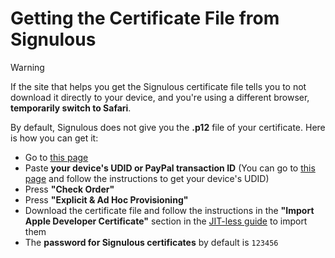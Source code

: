 # Getting the Certificate File from Signulous

> [!WARNING]
> If the site that helps you get the Signulous certificate file tells you to not download it directly to your device, and you're using a different browser, **temporarily switch to Safari**.

By default, Signulous does not give you the **.p12** file of your certificate. Here is how you can get it:

- Go to [this page](https://www.udidregistrations.com/check-order)
- Paste **your device's UDID or PayPal transaction ID** (You can go to [this page](https://udid.tech/) and follow the instructions to get your device's UDID)
- Press **"Check Order"**
- Press **"Explicit & Ad Hoc Provisioning"**
- Download the certificate file and follow the instructions in the **"Import Apple Developer Certificate"** section in the [JIT-less guide](/JITLESS-INSTALL-GUIDE.md) to import them
- The **password for Signulous certificates** by default is `123456`